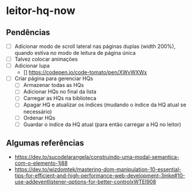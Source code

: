 # leitor-hq-now

## Pendências

- [ ] Adicionar modo de scroll lateral nas páginas duplas (width 200%), quando estiva no modo de leitura de página única
- [ ] Talvez colocar animações
- [ ] Adicionar lupa
  - [] https://codepen.io/code-tomato/pen/XWvWXWx
- [ ] Criar página para gerenciar HQs
  - [ ] Armazenar todas as HQs
  - [ ] Adicionar HQs no final da lista
  - [ ] Carregar as HQs na biblioteca
  - [ ] Apagar HQ e atualizar os índices (mudando o índice da HQ atual se necessário)
  - [ ] Ordenar HQs
  - [ ] Guardar o indíce da HQ atual (para então carregar a HQ no leitor)

## Algumas referências

- https://dev.to/sucodelarangela/construindo-uma-modal-semantica-com-o-elemento-1j88
- https://dev.to/wizdomtek/mastering-dom-manipulation-10-essential-tips-for-efficient-and-high-performance-web-development-3mke#10-use-addeventlistener-options-for-better-controlxWTEI908
